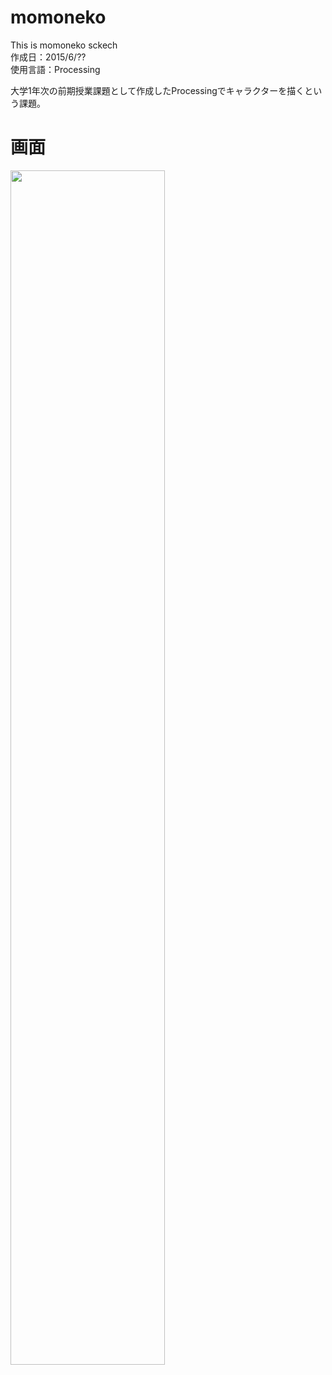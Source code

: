 # momoneko
This is momoneko sckech  
作成日：2015/6/??  
使用言語：Processing  

大学1年次の前期授業課題として作成したProcessingでキャラクターを描くという課題。


# 画面

<img src ="https://user-images.githubusercontent.com/32414468/41188581-96c5b17e-6bfa-11e8-9126-2ea27a814505.JPG" width =70%>
